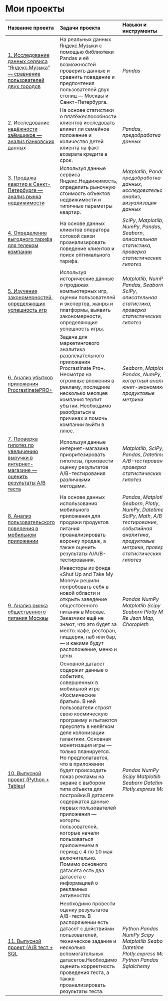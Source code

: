 # Мои проекты

| Название проекта | Задачи проекта | Навыки и инструменты | 
| :---------------------- | :---------------------- | :---------------------- |
| [1. Исследование данных сервиса “Яндекс.Музыка” — сравнение пользователей двух городов](https://github.com/SergeiMinaev99/My_projects/tree/main/Яндекс%20музыка)| На реальных данных Яндекс.Музыки c помощью библиотеки Pandas и её возможностей проверить данные и сравнить поведение и предпочтения пользователей двух столиц — Москвы и Санкт-Петербурга. | *Pandas* |
| [2. Исследование надёжности заёмщиков — анализ банковских данных](https://github.com/SergeiMinaev99/My_projects/tree/main/Исследование%20заемщиков)| На основе статистики о платёжеспособности клиентов исследовать влияет ли семейное положение и количество детей клиента на факт возврата кредита в срок. | *Pandas*, *предобработка данных*|
| [3. Продажа квартир в Санкт-Петербурге — анализ рынка недвижимости](https://github.com/SergeiMinaev99/My_projects/tree/main/Исследование%20рынка%20недвижимости)| Используя данные сервиса Яндекс.Недвижимость, определить рыночную стоимость объектов недвижимости и типичные параметры квартир. | *Matplotlib*, *Pandas*, *предобработка данных*, *исследовательский анализ*, *визуализация данных* | 
| [4. Определение выгодного тарифа для телеком компании](https://github.com/SergeiMinaev99/My_projects/tree/main/Сотовые%20операторы)| На основе данных клиентов оператора сотовой связи проанализировать поведение клиентов и поиск оптимального тарифа. | *SciPy*, *Matplotlib*, *NumPy*, *Pandas*, *Seaborn*, *описательная статистика*, *проверка статистических гипотез* |
| [5. Изучение закономерностей, определяющих успешность игр](https://github.com/SergeiMinaev99/My_projects/tree/main/Анализ%20компьютерной%20игры)| Используя исторические данные о продажах компьютерных игр, оценки пользователей и экспертов, жанры и платформы, выявить закономерности, определяющие успешность игры.  | *Matplotlib*, *NumPy*, *Pandas*, *Seaborn*, *SciPy*, *описательная статистика*, *проверка статистических гипотез* |
| [6. Анализ убытков приложения ProcrastinatePRO+](https://github.com/SergeiMinaev99/My_projects/tree/main/Анализ%20мобильного%20приложения)| Задача для маркетингового аналитика развлекательного приложения Procrastinate Pro+. Несмотря на огромные вложения в рекламу, последние несколько месяцев компания терпит убытки. Необходимо разобраться в причинах и помочь компании выйти в плюс. | *Seaborn*, *Matplotlib*, *Pandas*, *NumPy*, *когортный анализ*, *юнит-экономика*, *продуктовые метрики* |
| [7. Проверка гипотез по увеличению выручки в интернет-магазине — оценить результаты A/B теста](https://github.com/SergeiMinaev99/My_projects/tree/main/Результаты%20АВ-теста)| Используя данные интернет-магазина приоритезировать гипотезы, произвести оценку результатов A/B-тестирования различными методами. | *Matplotlib*, *SciPy*, *Pandas*, *Datetime*, *A/B-тестирование*, *проверка статистических гипотез* |
| [8. Анализ пользовательского поведения в мобильном приложении](https://github.com/SergeiMinaev99/My_projects/tree/main/Событийная%20аналитика)| На основе данных использования мобильного приложения для продажи продуктов питания проанализировать воронку продаж, а также оценить результаты A/A/B-тестирования. | *Pandas*, *Matplotlib*, *Seaborn*, *Plotly*, *NumPy*, *Datetime*, *SciPy*, *Math*, *A/B-тестирование*, *событийная аналитика*, *продуктовые метрики*, *проверка статистических гипотез* |
| [9. Анализ рынка общественного питания Москвы](https://github.com/SergeiMinaev99/My_projects/tree/main/Исследование%20рынка%20общепита%20Москвы)| Инвесторы из фонда «Shut Up and Take My Money» решили попробовать себя в новой области и открыть заведение общественного питания в Москве. Заказчики ещё не знают, что это будет за место: кафе, ресторан, пиццерия, паб или бар, — и какими будут расположение, меню и цены. | *Pandas* *NumPy* *Matplotlib* *Scipy* *Seaborn* *Plotly* *Math* *Re* *Json* *Map, Choropleth*|
| [10. Выпусной проект (Python + Tableu](https://github.com/SergeiMinaev99/My_projects/tree/main/Выпускной%20проект%20(Python%20%2BTableu)))| Основной датасет содержит данные о событиях, совершенных в мобильной игре «Космические братья». В ней пользователи строят свою космическую программу и пытаются преуспеть в нелёгком деле колонизации галактики. Основная монетизация игры — только планируется. Но предполагается, что в приложении будет происходить показ рекламы на экране с выбором типа объекта для постройки.В датасете содержатся данные первых пользователей приложения — когорты пользователей, которые начали пользоваться приложением в период с 4 по 10 мая включительно. Помимо основного датасета есть два датасета с информацией о рекламных активностях | *Pandas* *NumPy* *Scipy* *Matplotlib* *Seaborn* *Datetime* *Plotly.express* *Math* |
| [11. Выпусной проект (A/B тест + SQL](https://github.com/SergeiMinaev99/My_projects/tree/main/Выпускной%20проект%20(AB%20тест%20%2BSQL))| Необходимо   провести оценку результатов A/B-теста. В распоряжении есть датасет с действиями пользователей, техническое задание и несколько вспомогательных датасетов.Необходимо оценить корректность проведения теста, а также проанализировать результаты теста.| *Python* *Pandas* *NumPy* *Scipy* *Matplotlib* *Seaborn* *Datetime* *Plotly.express* *Math* *Python* *Pandas* *Sqlalchemy* |
